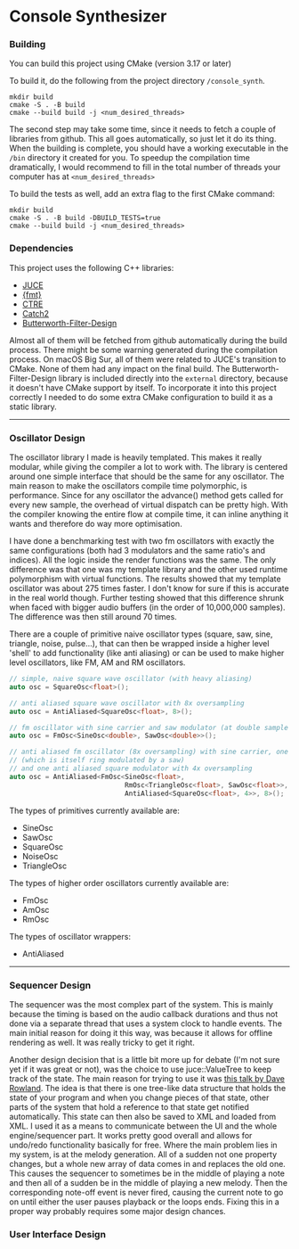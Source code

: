 # Console Synthesizer

### Building
You can build this project using CMake (version 3.17 or later)

To build it, do the following from the project directory ```/console_synth```.
```
mkdir build
cmake -S . -B build
cmake --build build -j <num_desired_threads>
```

The second step may take some time, since it needs to fetch a couple of libraries from github. 
This all goes automatically, so just let it do its thing. 
When the building is complete, you should have a working executable in the ```/bin``` directory it created for you.
To speedup the compilation time dramatically, I would recommend to fill in the total number 
of threads your computer has at ```<num_desired_threads>```

To build the tests as well, add an extra flag to the first CMake command:
```
mkdir build
cmake -S . -B build -DBUILD_TESTS=true
cmake --build build -j <num_desired_threads>
```

### Dependencies
This project uses the following C++ libraries:
- [JUCE](https://github.com/juce-framework/JUCE)
- [{fmt}](https://github.com/fmtlib/fmt)
- [CTRE](https://github.com/hanickadot/compile-time-regular-expressions)
- [Catch2](https://github.com/catchorg/Catch2)
- [Butterworth-Filter-Design](https://github.com/ruohoruotsi/Butterworth-Filter-Design)


Almost all of them will be fetched from github automatically during the build process.
There might be some warning generated during the compilation process. On macOS Big Sur, 
all of them were related to JUCE's transition to CMake. None of them had any impact on the 
final build.
The Butterworth-Filter-Design library is included directly into the ```external``` directory, because it doesn't have CMake support by itself.
To incorporate it into this project correctly I needed to do some extra CMake configuration to build it as a static library.

---
### Oscillator Design
The oscillator library I made is heavily templated. This makes it really modular,
while giving the compiler a lot to work with. The library is centered around one 
simple interface that should be the same for any oscillator. The main reason to make 
the oscillators compile time polymorphic, is performance. Since for any oscillator the 
advance() method gets called for every new sample, the overhead of virtual dispatch can be pretty high. 
With the compiler knowing the entire flow at compile time, it can inline anything it wants and therefore 
do way more optimisation.
 
I have done a benchmarking test with two fm oscillators 
with exactly the same configurations (both had 3 modulators and the same ratio's and indices).
All the logic inside the render functions was the same. The only difference was that one
was my template library and the other used runtime polymorphism with virtual functions.
The results showed that my template oscillator was about 275 times faster. I don't know for
sure if this is accurate in the real world though. Further testing showed that this difference
shrunk when faced with bigger audio buffers (in the order of 10,000,000 samples). The difference 
was then still around 70 times.

There are a couple of primitive naive oscillator types (square, saw, sine, triangle, noise, pulse...),
that can then be wrapped inside a higher level 'shell' to add functionality (like anti aliasing) 
or can be used to make higher level oscillators, like FM, AM and RM oscillators. 

```cpp
// simple, naive square wave oscillator (with heavy aliasing)
auto osc = SquareOsc<float>();

// anti aliased square wave oscillator with 8x oversampling
auto osc = AntiAliased<SquareOsc<float>, 8>();

// fm oscillator with sine carrier and saw modulator (at double sample precision)
auto osc = FmOsc<SineOsc<double>, SawOsc<double>>();

// anti aliased fm oscillator (8x oversampling) with sine carrier, one triangle modulator 
// (which is itself ring modulated by a saw) 
// and one anti aliased square modulator with 4x oversampling
auto osc = AntiAliased<FmOsc<SineOsc<float>, 
                             RmOsc<TriangleOsc<float>, SawOsc<float>>,
                             AntiAliased<SquareOsc<float>, 4>>, 8>();
```

The types of primitives currently available are:
* SineOsc
* SawOsc
* SquareOsc
* NoiseOsc
* TriangleOsc

The types of higher order oscillators currently available are:
* FmOsc
* AmOsc
* RmOsc

The types of oscillator wrappers:
* AntiAliased

---
### Sequencer Design
The sequencer was the most complex part of the system. This is mainly because the 
timing is based on the audio callback durations and thus not done via a separate
thread that uses a system clock to handle events.
The main initial reason for doing it this way, was because it allows for offline rendering
as well. 
It was really tricky to get it right. 

Another design decision that is a little bit more up for debate (I'm not sure yet if 
it was great or not), was the choice to use juce::ValueTree to keep track of the state.
The main reason for trying to use it was [this talk by Dave Rowland](https://www.youtube.com/watch?v=3IaMjH5lBEY).
The idea is that there is one tree-like data structure that holds the state of your
program and when you change pieces of that state, other parts of the system that 
hold a reference to that state get notified automatically. This state can then also
be saved to XML and loaded from XML.
I used it as a means to communicate between the UI and the whole engine/sequencer part.
It works pretty good overall and allows for undo/redo functionality basically for free.
Where the main problem lies in my system, is at the melody generation. All of a sudden 
not one property changes, but a whole new array of data comes in and replaces the old one.
This causes the sequencer to sometimes be in the middle of playing a note and then all of 
a sudden be in the middle of playing a new melody. Then the corresponding note-off event
is never fired, causing the current note to go on until either the user pauses playback 
or the loops ends. Fixing this in a proper way probably requires some major design chances.

### User Interface Design
